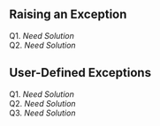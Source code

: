 ## Raising an Exception
Q1. *Need Solution* <br>
Q2. *Need Solution* <br>
## User-Defined Exceptions
Q1. *Need Solution* <br>
Q2. *Need Solution* <br>
Q3. *Need Solution* <br>
